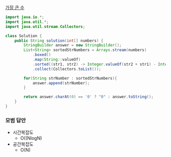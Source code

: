 [가장 큰 수](https://programmers.co.kr/learn/courses/30/lessons/42746)

```java
import java.io.*;
import java.util.*;
import java.util.stream.Collectors;

class Solution {
    public String solution(int[] numbers) {
        StringBuilder answer = new StringBuilder();
        List<String> sortedStrNumbers = Arrays.stream(numbers)
            .boxed()
            .map(String::valueOf)
            .sorted((str1, str2) -> Integer.valueOf(str2 + str1) - Integer.valueOf(str1 + str2))
            .collect(Collectors.toList());

        for(String strNumber : sortedStrNumbers){
            answer.append(strNumber);
        }

        return answer.charAt(0) == '0' ? "0" : answer.toString();
    }
}
```

### 모범 답안  
- 시간복잡도  
    - O((NlogN)  
- 공간복잡도  
    - O(N)  

